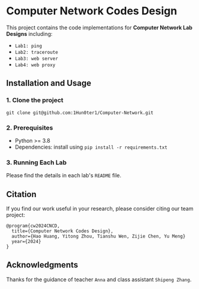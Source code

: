 # Computer Network Codes Design

This project contains the code implementations for **Computer Network Lab Designs** including:
- `Lab1: ping`
- `Lab2: traceroute`
- `Lab3: web server`
- `Lab4: web proxy`

## Installation and Usage

### 1. Clone the project

```
git clone git@github.com:1Hun0ter1/Computer-Network.git
```

### 2. Prerequisites

- Python >= 3.8
- Dependencies: install using `pip install -r requirements.txt`

### 3. Running Each Lab
Please find the details in each lab's `README` file.

## Citation

If you find our work useful in your research, please consider citing our team project:

```
@program{cw2024CNCD,
  title={Computer Network Codes Design},
  author={Hao Huang, Yitong Zhou, Tianshu Wen, Zijie Chen, Yu Meng}
  year={2024}
}
```

## Acknowledgments

Thanks for the guidance of teacher `Anna` and class assistant `Shipeng Zhang`.